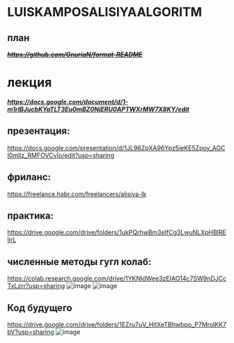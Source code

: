 # LUISKAMPOSALISIYAALGORITM
## план 
~~*__https://github.com/GnuriaN/format-README__*~~
# лекция
___https://docs.google.com/document/d/1-m1rlBJucbKYaTLT3Eu0mBZ0NjERU0APTWXrMW7X8KY/edit___
## презентация: 
https://docs.google.com/presentation/d/1JL98ZpXA96Ypz5ieKE5Zpoy_AGCI0mllz_RMFOVCvIo/edit?usp=sharing
## фриланс:
https://freelance.habr.com/freelancers/alisiya-lk
## практика:
https://drive.google.com/drive/folders/1ukPQrhwBm3eIfCg3LwuNLXpHBlREIirL
## численные методы гугл колаб:
https://colab.research.google.com/drive/1YKNIdWee3zEIAO14c7SW9nDJCcTxLzrr?usp=sharing
![image](https://github.com/LU1SAAA/LUISKAMPOSALISIYAALGORITM/assets/144117524/24902446-4290-47cb-a796-e0dbfda103f6)
![image](https://github.com/LU1SAAA/LUISKAMPOSALISIYAALGORITM/assets/144117524/39df85ce-6bdf-4770-bc5a-45466db3ba6a)
## Код будущего
https://drive.google.com/drive/folders/1EZru7uV_HitXeTBhwbpo_P7MrolKK7bV?usp=sharing
![image](https://github.com/LU1SAAA/LUISKAMPOSALISIYAALGORITM/assets/144117524/5a2cdae5-9c60-4ba4-8914-3ceba664ea00)
